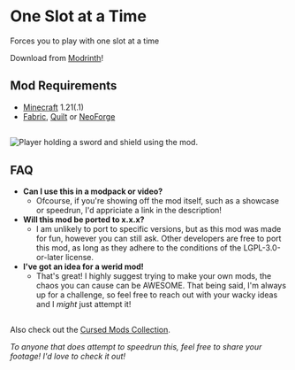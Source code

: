 # One Slot at a Time
Forces you to play with one slot at a time

Download from [Modrinth](https://modrinth.com/mod/oneslotatatime)!  

## Mod Requirements
- [Minecraft](https://minecraft.net) 1.21(.1)
- [Fabric](https://fabricmc.net/), [Quilt](https://quiltmc.org/) or [NeoForge](https://neoforged.net/)

##  
![Player holding a sword and shield using the mod.](https://cdn.modrinth.com/data/L76YsJKa/images/afd781abab3d0ae12a9c4d64bcb05fcb73b5298d.png)

## FAQ
- **Can I use this in a modpack or video?**
    - Ofcourse, if you're showing off the mod itself, such as a showcase or speedrun, I'd appriciate a link in the description!
- **Will this mod be ported to x.x.x?**
    - I am unlikely to port to specific versions, but as this mod was made for fun, however you can still ask. Other developers are free to port this mod, as long as they adhere to the conditions of the LGPL-3.0-or-later license.
- **I've got an idea for a werid mod!**
    - That's great! I highly suggest trying to make your own mods, the chaos you can cause can be AWESOME. That being said, I'm always up for a challenge, so feel free to reach out with your wacky ideas and I *might* just attempt it!

##  
Also check out the [Cursed Mods Collection](https://modrinth.com/collection/npoI3wH2).

_To anyone that does attempt to speedrun this, feel free to share your footage! I'd love to check it out!_